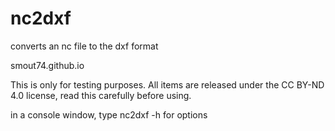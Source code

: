# nc2dxf
converts an nc file to the dxf format

smout74.github.io

This is only for testing purposes. All items are released under the CC BY-ND 4.0 license, read this carefully before using.

in a console window, type nc2dxf -h for options
